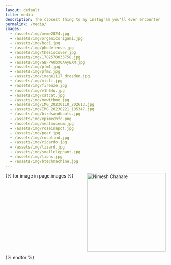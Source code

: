 ```yaml
---
layout: default
title: media
description: The closest thing to my Instagram you'll ever encounter
permalink: /media/
images:
  - /assets/img/meme2024.jpg
  - /assets/img/organicorigami.jpg
  - /assets/img/bcc1.jpg
  - /assets/img/phddefense.jpg
  - /assets/img/thesiscover.jpg
  - /assets/img/1702570033758.jpg
  - /assets/img/GBFPAUbX0AAyBXM.jpg
  - /assets/img/pfm1.jpg
  - /assets/img/pfm2.jpg
  - /assets/img/image1117_dresden.jpg
  - /assets/img/misti.jpg
  - /assets/img/firenze.jpg
  - /assets/img/v1h64o.jpg
  - /assets/img/catcat.jpg
  - /assets/img/mewithme.jpg
  - /assets/img/IMG_20230110_202613.jpg
  - /assets/img/IMG_20230221_185347.jpg
  - /assets/img/birdsandboats.jpg
  - /assets/img/epimechfc.png
  - /assets/img/meatmuseum.jpg
  - /assets/img/roseinapot.jpg
  - /assets/img/pear.jpg
  - /assets/img/rosalind.jpg
  - /assets/img/ricardo.jpg
  - /assets/img/lizard.jpg
  - /assets/img/smallelephant.jpg
  - /assets/img/lions.jpg
  - /assets/img/btechmachine.jpg
---
```

<div class="gallery">
  {% for image in page.images %}
    <div class="gallery-item">
      <a href="{{ site.baseurl }}{{ image }}">
        <img src="{{ site.baseurl }}{{ image }}" alt="Nimesh Chahare" />
      </a>
    </div>
  {% endfor %}
</div>

<style>
  /* Existing styles */
  .gallery {
    display: grid;
    grid-template-columns: repeat(auto-fit, minmax(200px, 1fr));
    gap: 10px;
  }
  
  .gallery-item {
    overflow: hidden;
  }
  
  .gallery-item img {
    width: 100%;
    height: auto;
    aspect-ratio: 1/1;
    object-fit: cover;
    transition: transform 0.5s ease-in-out;
  }
  
  .gallery-item:hover img {
    transform: scale(1.1);
  }

</style>